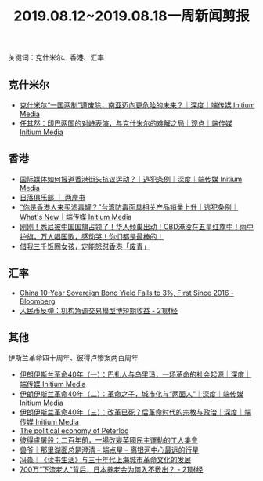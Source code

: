 ﻿---
title: 2019.08.12~2019.08.18一周新闻剪报
layout: post
comment: on
---

关键词：克什米尔、香港、汇率

<!--excerpt-->

## 克什米尔
* [克什米尔“一国两制”遭废除，南亚迈向更危险的未来？｜深度｜端传媒 Initium Media](https://theinitium.com/article/20190809-opinion-india-kashmir-article-370/)
* [任其然：印巴两国的对峙表演，与克什米尔的难解之局｜观点｜端传媒 Initium Media](https://theinitium.com/article/20161006-opinion-renqiran-kashmir/)

## 香港
* [国际媒体如何报道香港街头抗议运动？｜逃犯条例｜深度｜端传媒 Initium Media](https://theinitium.com/article/20190813-international-how-global-media-cover-hk-protest/)
* [日落俱乐部 ｜ 两岸书](https://v515.wordpress.com/2019/08/14/%E6%97%A5%E8%90%BD%E4%BF%B1%E4%B9%90%E9%83%A8/)
* [“你是香港人来买滤毒罐？”台湾防毒面具相关产品销量上升｜逃犯条例｜What's New｜端传媒 Initium Media](https://theinitium.com/article/20190815-whatsnew-taiwan-hk-gasmask/)
* [刚刚！悉尼被中国国旗占领了！华人倾巢出动！CBD淹没在五星红旗中！雨中护旗，万人唱国歌，感动哭！你们都是最棒的！ ](https://mp.weixin.qq.com/s/oxmsBg4gNY4IYYwRa9_ToQ)
* [借我三千饭圈女孩，定能怒怼香港「废青」 ](https://mp.weixin.qq.com/s/97j6UKI2Pxjle3yPPPR20Q)

## 汇率
* [China 10-Year Sovereign Bond Yield Falls to 3%, First Since 2016 - Bloomberg](https://www.bloomberg.com/news/articles/2019-08-13/china-10-year-sovereign-yield-falls-to-3-first-time-since-2016)
* [人民币反弹：机构急调交易模型博短期收益 - 21财经](https://m.21jingji.com/article/20190815/f7d9cb7c3e7c28681565cfa8de60cdc1.html)

## 其他
伊斯兰革命四十周年、彼得卢惨案两百周年
* [伊朗伊斯兰革命40年（一）：巴扎人与乌里玛，一场革命的社会起源｜深度｜端传媒 Initium Media](https://theinitium.com/article/20190814-international-iran-40-years-after-revolution/)
* [伊朗伊斯兰革命40年（二）：革命之子，城市化与“两面人”｜深度｜端传媒 Initium Media](https://theinitium.com/article/20190816-international-iran-40-years-after-revolution-2/)
* [伊朗伊斯兰革命40年（三）：改革已死？后革命时代的宗教与政治｜深度｜端传媒 Initium Media](https://theinitium.com/article/20190817-international-iran-40-years-after-revolution-3/)
* [The political economy of Peterloo](https://thenextrecession.wordpress.com/2019/08/16/the-political-economy-of-peterloo/)
* [彼得盧屠殺：二百年前，一場改變英國民主運動的工人集會](https://thenextrecession.wordpress.com/2019/08/16/the-political-economy-of-peterloo/)
* [兽爷｜那里湖面总是澄清 – 端点星 – 离银河中心最远的行星](https://terminus2049.github.io/archive/2019/08/16/shou-ye.html)
* [冯淼｜《读书生活》与三十年代上海城市革命文化的发展](https://mp.weixin.qq.com/s/xnmgUG9eaM4ZeZgIT3REHw)
* [700万“下流老人”背后，日本养老金为何入不敷出？ - 21财经](https://m.21jingji.com/article/20190810/herald/7144cf15e1b0ac329f090570b6024361.html)